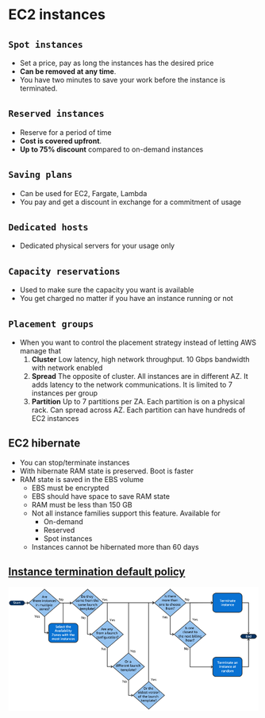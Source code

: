 # EC2 instances

## `Spot instances`

- Set a price, pay as long the instances has the desired price
- **Can be removed at any time**.
- You have two minutes to save your work before the instance is terminated.

## `Reserved instances`

- Reserve for a period of time
- **Cost is covered upfront**.
- **Up to 75% discount** compared to on-demand instances

## `Saving plans`

- Can be used for EC2, Fargate, Lambda
- You pay and get a discount in exchange for a commitment of usage

## `Dedicated hosts`

- Dedicated physical servers for your usage only

## `Capacity reservations`

- Used to make sure the capacity you want is available
- You get charged no matter if you have an instance running or not

## `Placement groups`

- When you want to control the placement strategy instead of letting AWS manage that
  1. **Cluster** Low latency, high network throughput. 10 Gbps bandwidth with network enabled
  2. **Spread** The opposite of cluster. All instances are in different AZ. It adds latency to the network communications. It is limited to 7 instances per group
  3. **Partition** Up to 7 partitions per ZA. Each partition is on a physical rack. Can spread across AZ. Each partition can have hundreds of EC2 instances

## EC2 hibernate

- You can stop/terminate instances
- With hibernate RAM state is preserved. Boot is faster
- RAM state is saved in the EBS volume
  - EBS must be encrypted
  - EBS should have space to save RAM state
  - RAM must be less than 150 GB
  - Not all instance families support this feature. Available for
    - On-demand
    - Reserved
    - Spot instances
  - Instances cannot be hibernated more than 60 days

## [Instance termination default policy](https://docs.aws.amazon.com/autoscaling/ec2/userguide/as-instance-termination.html)

![Default termination policy flow](assets/default-termination-policy-flow.png)

